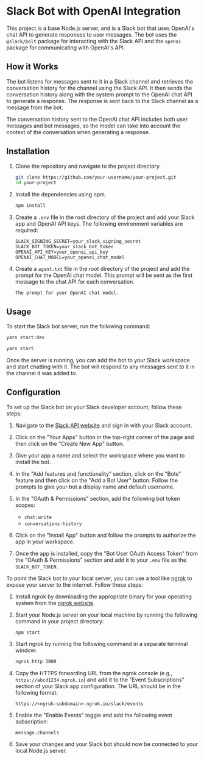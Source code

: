 # Slack Bot with OpenAI Integration

This project is a base Node.js server, and is a Slack bot that uses OpenAI's chat API to generate responses to user messages. The bot uses the `@slack/bolt` package for interacting with the Slack API and the `openai` package for communicating with OpenAI's API.

## How it Works

The bot listens for messages sent to it in a Slack channel and retrieves the conversation history for the channel using the Slack API. It then sends the conversation history along with the system prompt to the OpenAI chat API to generate a response. The response is sent back to the Slack channel as a message from the bot.

The conversation history sent to the OpenAI chat API includes both user messages and bot messages, so the model can take into account the context of the conversation when generating a response.

## Installation

1. Clone the repository and navigate to the project directory.
   ```sh
   git clone https://github.com/your-username/your-project.git
   cd your-project
   ```
2. Install the dependencies using npm.
   ```sh
   npm install
   ```
3. Create a `.env` file in the root directory of the project and add your Slack app and OpenAI API keys. The following environment variables are required:
   ```
   SLACK_SIGNING_SECRET=your_slack_signing_secret
   SLACK_BOT_TOKEN=your_slack_bot_token
   OPENAI_API_KEY=your_openai_api_key
   OPENAI_CHAT_MODEL=your_openai_chat_model
   ```
4. Create a `agent.txt` file in the root directory of the project and add the prompt for the OpenAI chat model. This prompt will be sent as the first message to the chat API for each conversation.
   ```
   The prompt for your OpenAI chat model.
   ```

## Usage

To start the Slack bot server, run the following command:

```sh
yarn start:dev
```

```sh
yarn start
```

Once the server is running, you can add the bot to your Slack workspace and start chatting with it. The bot will respond to any messages sent to it in the channel it was added to.

## Configuration

To set up the Slack bot on your Slack developer account, follow these steps:

1. Navigate to the [Slack API website](https://api.slack.com/) and sign in with your Slack account.

2. Click on the "Your Apps" button in the top-right corner of the page and then click on the "Create New App" button.

3. Give your app a name and select the workspace where you want to install the bot.

4. In the "Add features and functionality" section, click on the "Bots" feature and then click on the "Add a Bot User" button. Follow the prompts to give your bot a display name and default username.

5. In the "OAuth & Permissions" section, add the following bot token scopes:

   - `chat:write`
   - `conversations:history`

6. Click on the "Install App" button and follow the prompts to authorize the app in your workspace.

7. Once the app is installed, copy the "Bot User OAuth Access Token" from the "OAuth & Permissions" section and add it to your `.env` file as the `SLACK_BOT_TOKEN`.

To point the Slack bot to your local server, you can use a tool like [ngrok](https://ngrok.com/) to expose your server to the internet. Follow these steps:

1. Install ngrok by downloading the appropriate binary for your operating system from the [ngrok website](https://ngrok.com/download).

2. Start your Node.js server on your local machine by running the following command in your project directory:

   ```sh
   npm start
   ```

3. Start ngrok by running the following command in a separate terminal window:

   ```sh
   ngrok http 3000
   ```

4. Copy the HTTPS forwarding URL from the ngrok console (e.g., `https://abcd1234.ngrok.io`) and add it to the "Event Subscriptions" section of your Slack app configuration. The URL should be in the following format:

   ```
   https://<ngrok-subdomain>.ngrok.io/slack/events
   ```

5. Enable the "Enable Events" toggle and add the following event subscription:

   ```
   message.channels
   ```

6. Save your changes and your Slack bot should now be connected to your local Node.js server.
